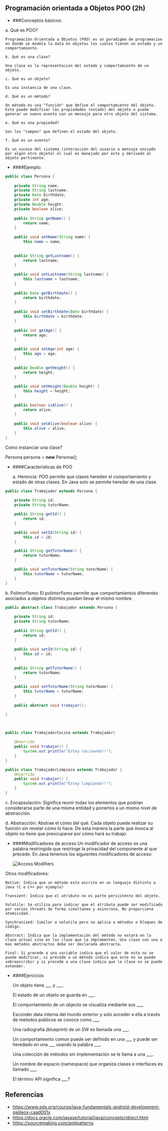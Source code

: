 ## Programación orientada a Objetos POO (2h)

 - ###Conceptos básicos:

  a. Qué es POO?

	Programación Orientada a Objetos (POO) es un paradigma de programacion en donde se modela la data en objetos los cuales tienen un estado y un comportamiento.
	 
	b. Qué es una clase?

	Una clase es la representacion del estado y comportamiento de un objeto.

	c. Qué es un objeto?

	Es una instancia de una clase.

	d. Qué es un método?

	Un método es una "función" que define el comportamiento del objeto. Este puede modificar las propiedades (estado) del objeto o puede generar un nuevo evento con un mensaje para otro objeto del sistema.

	e. Qué es una propiedad?

	Son los "campos" que definen el estado del objeto.

	f. Qué es un evento?

	Es un suceso del sistema (interacción del usuario o mensaje enviado por algún otro objeto) el cual es manejado por este y derivado al objeto pertinente.

 - ####Ejemplo:

```java
public class Persona {
    
    private String name;
    private String lastname;
    private Date birthdate;
    private int age;
    private Double height;
    private boolean alive;
    
    public String getName() {
    	return name;
    }
    
    public void setName(String name) {
    	this.name = name;
    
    
    public String getLastname() {
    	return lastname;
    }
    
    public void setLastname(String lastname) {
    	this.lastname = lastname;
    }
    
    public Date getBirthdate() {
    	return birthdate;
    }
    
    public void setBirthdate(Date birthdate) {
    	this.birthdate = birthdate;
    }
    
    public int getAge() {
    	return age;
    }
    
    public void setAge(int age) {
    	this.age = age;
    }
    
    public Double getHeight() {
    	return height;
    }
    
    public void setHeight(Double height) {
    	this.height = height;
    }
    
    public boolean isAlive() {
    	return alive;
    }
    
    public void setAlive(boolean alive) {
    	this.alive = alive;
    }
}
```
	


  Como instanciar una clase? 

  Persona persona = **new** Persona();


 - ####Caracteristicas de POO

   a. Herencia: 
     POO permite que clases hereden el comportamiento y estado de otras clases. En Java solo se permite heredar de una clase.

```java
public class Trabajador extends Persona {
        
    private String id;
    private String tutorName;

    public String getId() {
        return id;
    }

    public void setId(String id) {
        this.id = id;
    }

    public String getTutorName() {
        return tutorName;
    }

    public void setTutorName(String tutorName) {
        this.tutorName = tutorName;
    }
}
```

   b. Polimorfismo:
	  El polimorfismo permite que comportamientos diferentes asociados a objetos distintos puedan llevar el mismo nombre. 
   
```java
public abstract class Trabajador extends Persona {
        
    private String id;
    private String tutorName;
        
    public String getId() {
        return id;
    }
        
    public void setId(String id) {
        this.id = id;
    }
        
    public String getTutorName() {
        return tutorName;
    }
        
    public void setTutorName(String tutorName) {
        this.tutorName = tutorName;
    }
        
    public abstract void trabajar();
            
}



public class TrabajadorCocina extends Trabajador{
        
    @Override
    public void trabajar() {
        System.out.println("Estoy cocinando!!");
    }
}

public class TrabajadorLimpieza extends Trabajador {
    @Override
    public void trabajar() {
        System.out.println("Estoy limpiando!!");
    }
}
```
		
   c. Encapsulación: 
   Significa reunir todas los elementos que podrian considerarse parte de una misma entidad y ponerlos a un mismo nivel de abstracción.

   d. Abstracción: 
   Abstrae el cómo del qué. Cada objeto puede realizar su función sin revelar cómo lo hace. De esta manera la parte que invoca al objeto no tiene que preocuparse por cómo hará su trabajo.
   

 - ####Modificadores de acceso
Un modificador de acceso es una palabra restringida que restringe la privacidad del componente al que precede.
En Java tenemos los siguientes modificadores de acceso:

	![Access Modifiers](https://github.com/TeclaLabsPeruTraining/Java-Fundamentals-GMD/blob/Lesson1/images/AccessModifiers.png)

  Otros modificadores:
  
	Native: Indica que un método esta escrito en un lenguaje distinto a Java (C o C++ por ejemplo)

	Transient: Indica que el atributo no es parte persistente del objeto.
	
	Volatile: Se utiliza para indicar que el atributo puede ser modificado por varios threats de forma simultanea y asincrona. No proporciona atomicidad.

	Synchronized: Similar a volatile pero se aplica a métodos o bloques de código. 

	Abstract: Indica que la implementación del método no estará en la clase actual sino en las clase que la implementen. Una clase con uno o mas métodos abstractos debe ser declarada abstracta.

	Final: Si precede a una variable indica que el valor de esta no se puede modificar, si precede a un método indica que este no se puede sobreescribir y si precede a una clase indica que la clase no se puede extender.
	
  
 - ####Ejercicios


 	Un objeto tiene ___ y ___. 
 	
	El estado de un objeto se guarda en ___.
	
	El comportamiento de un objecto se visualiza mediante sus ___.
	
	Esconder data interna del mundo exterior y solo acceder a ella a través de metodos públicos se conoce como ___. 
	
	Una radiografia (blueprint) de un SW es llamada una ___.
	
	Un comportamiento comun puede ser definido en una ___ y puede ser heredado en una ___ usando la palabra ___. 
	
	Una colección de métodos sin implementación se le llama a una ___. 
	
	Un nombre de espacio (namespace) que organiza clases e interfaces es llamado ___. 
	
	El término API significa ___?
 
## Referencias 

 - https://www.edx.org/course/java-fundamentals-android-development-galileox-caad001x
 - https://docs.oracle.com/javase/tutorial/java/concepts/object.html
 - https://sourcemaking.com/antipatterns

	
